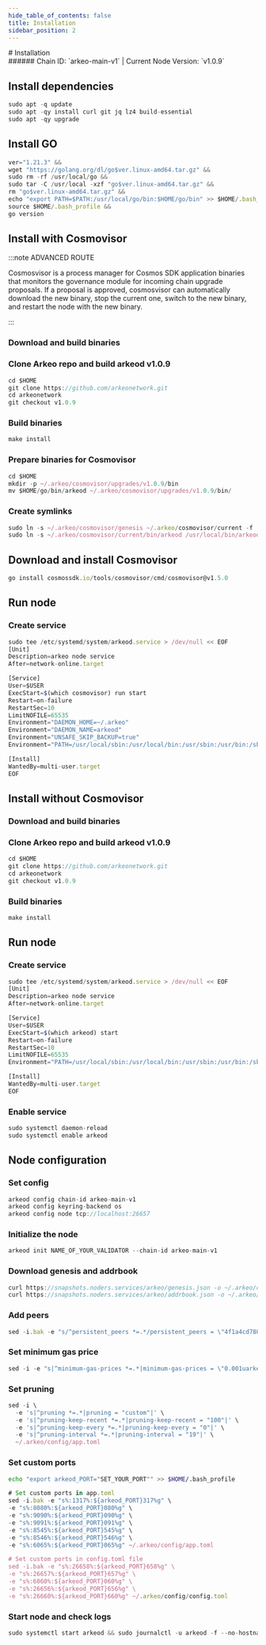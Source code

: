 ```yaml
---
hide_table_of_contents: false
title: Installation
sidebar_position: 2
---
```


<div class="h1-with-icon icon-arkeo">
# Installation
</div>
###### Chain ID: `arkeo-main-v1` | Current Node Version: `v1.0.9`

## Install dependencies

```js
sudo apt -q update
sudo apt -qy install curl git jq lz4 build-essential
sudo apt -qy upgrade
```

## Install GO
```js
ver="1.21.3" &&
wget "https://golang.org/dl/go$ver.linux-amd64.tar.gz" &&
sudo rm -rf /usr/local/go &&
sudo tar -C /usr/local -xzf "go$ver.linux-amd64.tar.gz" &&
rm "go$ver.linux-amd64.tar.gz" &&
echo "export PATH=$PATH:/usr/local/go/bin:$HOME/go/bin" >> $HOME/.bash_profile &&
source $HOME/.bash_profile &&
go version
```

## Install with Cosmovisor
:::note ADVANCED ROUTE

Cosmosvisor is a process manager for Cosmos SDK application binaries that monitors the governance module for incoming chain upgrade proposals. If a proposal is approved, cosmosvisor can automatically download the new binary, stop the current one, switch to the new binary, and restart the node with the new binary.

:::
### Download and build binaries
### Clone Arkeo repo and build arkeod v1.0.9
```js
cd $HOME
git clone https://github.com/arkeonetwork.git
cd arkeonetwork
git checkout v1.0.9
```

### Build binaries
```js
make install
```
### Prepare binaries for Cosmovisor
```js
cd $HOME
mkdir -p ~/.arkeo/cosmovisor/upgrades/v1.0.9/bin
mv $HOME/go/bin/arkeod ~/.arkeo/cosmovisor/upgrades/v1.0.9/bin/
```

### Create symlinks
```js
sudo ln -s ~/.arkeo/cosmovisor/genesis ~/.arkeo/cosmovisor/current -f
sudo ln -s ~/.arkeo/cosmovisor/current/bin/arkeod /usr/local/bin/arkeod -f
```

## Download and install Cosmovisor
```js
go install cosmossdk.io/tools/cosmovisor/cmd/cosmovisor@v1.5.0
```

## Run node
### Create service
```js
sudo tee /etc/systemd/system/arkeod.service > /dev/null << EOF
[Unit]
Description=arkeo node service
After=network-online.target

[Service]
User=$USER
ExecStart=$(which cosmovisor) run start
Restart=on-failure
RestartSec=10
LimitNOFILE=65535
Environment="DAEMON_HOME=~/.arkeo"
Environment="DAEMON_NAME=arkeod"
Environment="UNSAFE_SKIP_BACKUP=true"
Environment="PATH=/usr/local/sbin:/usr/local/bin:/usr/sbin:/usr/bin:/sbin:/bin:/usr/games:/usr/local/games:/snap/bin:~/.arkeo/cosmovisor/current/bin"

[Install]
WantedBy=multi-user.target
EOF
```

## Install without Cosmovisor

### Download and build binaries
### Clone Arkeo repo and build arkeod v1.0.9
```js
cd $HOME
git clone https://github.com/arkeonetwork.git
cd arkeonetwork
git checkout v1.0.9
```

### Build binaries
```js
make install
```

## Run node
### Create service
```js
sudo tee /etc/systemd/system/arkeod.service > /dev/null << EOF
[Unit]
Description=arkeo node service
After=network-online.target

[Service]
User=$USER
ExecStart=$(which arkeod) start
Restart=on-failure
RestartSec=10
LimitNOFILE=65535
Environment="PATH=/usr/local/sbin:/usr/local/bin:/usr/sbin:/usr/bin:/sbin:/bin:/usr/games:/usr/local/games:/snap/bin"

[Install]
WantedBy=multi-user.target
EOF
```

### Enable service
```js
sudo systemctl daemon-reload
sudo systemctl enable arkeod
```

## Node configuration
### Set config
```js
arkeod config chain-id arkeo-main-v1
arkeod config keyring-backend os
arkeod config node tcp://localhost:26657
```

### Initialize the node
```js
arkeod init NAME_OF_YOUR_VALIDATOR --chain-id arkeo-main-v1
```

### Download genesis and addrbook
```js
curl https://snapshots.noders.services/arkeo/genesis.json -o ~/.arkeo/config/genesis.json
curl https://snapshots.noders.services/arkeo/addrbook.json -o ~/.arkeo/config/addrbook.json
```
### Add peers
```js
sed -i.bak -e "s/^persistent_peers *=.*/persistent_peers = \"4f1a4cd780aebef488151e71f938453f9059f995@arkeo-rpc.noders.services:22856\"/" ~/.arkeo/config/config.toml
```

### Set minimum gas price
```js
sed -i -e "s|^minimum-gas-prices *=.*|minimum-gas-prices = \"0.001uarkeo\"|" ~/.arkeo/config/app.toml
```
### Set pruning
```js
sed -i \
  -e 's|^pruning *=.*|pruning = "custom"|' \
  -e 's|^pruning-keep-recent *=.*|pruning-keep-recent = "100"|' \
  -e 's|^pruning-keep-every *=.*|pruning-keep-every = "0"|' \
  -e 's|^pruning-interval *=.*|pruning-interval = "19"|' \
  ~/.arkeo/config/app.toml
```

### Set custom ports

```bash
echo "export arkeod_PORT="SET_YOUR_PORT"" >> $HOME/.bash_profile
```

```js
# Set custom ports in app.toml
sed -i.bak -e "s%:1317%:${arkeod_PORT}317%g" \
-e "s%:8080%:${arkeod_PORT}080%g" \
-e "s%:9090%:${arkeod_PORT}090%g" \
-e "s%:9091%:${arkeod_PORT}091%g" \
-e "s%:8545%:${arkeod_PORT}545%g" \
-e "s%:8546%:${arkeod_PORT}546%g" \
-e "s%:6065%:${arkeod_PORT}065%g" ~/.arkeo/config/app.toml

# Set custom ports in config.toml file
sed -i.bak -e "s%:26658%:${arkeod_PORT}658%g" \
-e "s%:26657%:${arkeod_PORT}657%g" \
-e "s%:6060%:${arkeod_PORT}060%g" \
-e "s%:26656%:${arkeod_PORT}656%g" \
-e "s%:26660%:${arkeod_PORT}660%g" ~/.arkeo/config/config.toml
```

### Start node and check logs
```js
sudo systemctl start arkeod && sudo journalctl -u arkeod -f --no-hostname -o cat
```
